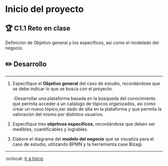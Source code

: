 # Inicio del proyecto

## :trophy: C1.1 Reto en clase

Definición de Objetivo general y los especificos, asi como el modelado del negocio.

## :pencil2: Desarrollo

___

1. Especifique el  **Objetivo general** del caso de estudio, recordándose que se debe indicar lo que se busca con el proyecto.
   
   -Desarrollar una plataforma basada en la búsqueda del conocimiento que permita acceder a un catálogo de tópicos organizados, asi como crear un nuevo tópico,ser dado de alta en la plataforma y que permita la valoración del mismo por distintos usuarios.

2. Especifique tres **objetivos específicos**, recordándose que deben ser medibles, cuantificables y logrables.
   
   
3. Elabore el diagrama del **modelo del negocio** que se visualiza para el caso de estudio, utilizando BPMN y la herramienta case Bizagi.

___


:octocat: [Ir a Inicio](https://github.com/yessi-github/AnalisisAvanzado-2021.git)